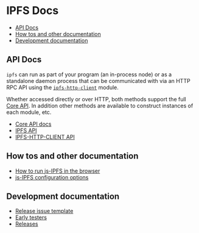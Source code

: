 # IPFS Docs <!-- omit in toc -->

- [API Docs](#api-docs)
- [How tos and other documentation](#how-tos-and-other-documentation)
- [Development documentation](#development-documentation)

## API Docs

`ipfs` can run as part of your program (an in-process node) or as a standalone daemon process that can be communicated with via an HTTP RPC API using the [`ipfs-http-client`](../packages/ipfs-http-api) module.

Whether accessed directly or over HTTP, both methods support the full [Core API](#core-api).  In addition other methods are available to construct instances of each module, etc.

* [Core API docs](./API.md)
* [IPFS API]('./IPFS.md)
* [IPFS-HTTP-CLIENT API]('./IPFS-HTTP-CLIENT.md)

## How tos and other documentation

* [How to run js-IPFS in the browser](./BROWSERS.md)
* [js-IPFS configuration options](./CONFIG.md)

## Development documentation

* [Release issue template](./RELEASE_ISSUE_TEMPLATE.md)
* [Early testers](./EARLY_TESTERS.md)
* [Releases](./RELEASES.md)
